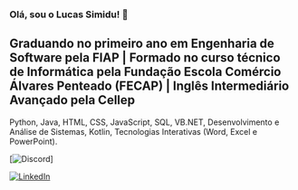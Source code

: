 ### Olá, sou o Lucas Simidu! 👋

## Graduando no primeiro ano em Engenharia de Software pela FIAP | Formado no curso técnico de Informática pela Fundação Escola Comércio Álvares Penteado (FECAP) | Inglês Intermediário Avançado pela Cellep

Python, Java, HTML, CSS, JavaScript, SQL, VB.NET, Desenvolvimento e Análise de Sistemas, Kotlin, Tecnologias Interativas (Word, Excel e PowerPoint).

[![Discord](https://img.shields.io/badge/Discord-7289DA?style=for-the-badge&logo=discord&logoColor=white)]

[![LinkedIn](https://img.shields.io/badge/LinkedIn-0077B5?style=for-the-badge&logo=linkedin&logoColor=white)](https://www.linkedin.com/in/lucas-derenze-simidu-090043255/)
<!--
**ldsimidu/ldsimidu** is a ✨ _special_ ✨ repository because its `README.md` (this file) appears on your GitHub profile.

Here are some ideas to get you started:

- 🔭 I’m currently working on ...
- 🌱 I’m currently learning ...
- 👯 I’m looking to collaborate on ...
- 🤔 I’m looking for help with ...
- 💬 Ask me about ...
- 📫 How to reach me: ...
- 😄 Pronouns: ...
- ⚡ Fun fact: ...
-->

